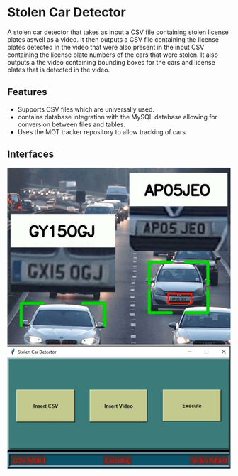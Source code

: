 # Stolen Car Detector
A stolen car detector that takes as input a CSV file containing stolen license plates aswell as a video. It then outputs a CSV file containing the license plates detected in the video that were also present in the input CSV containing the license plate numbers of the cars 
that were stolen. It also outputs a the video containing bounding boxes for the cars and license plates that is detected in the video.

## Features
- Supports CSV files which are universally used.
- contains database integration with the MySQL database allowing for conversion between files and tables.
- Uses the MOT tracker repository to allow tracking of cars.

## Interfaces
![Main Interface](/repo/C1.JPG)
![Output Video](/repo/C2.JPG)
